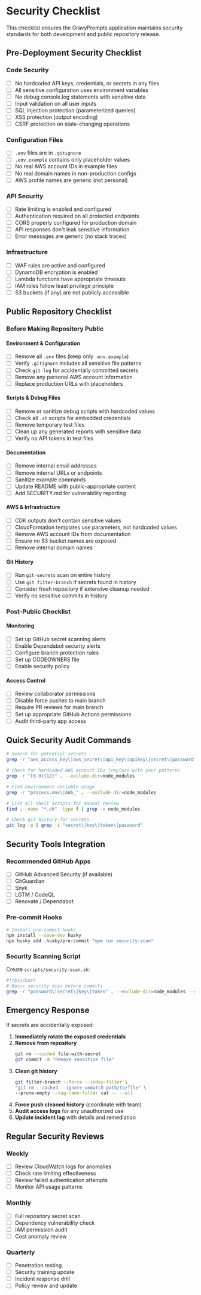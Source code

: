 # Security Checklist

This checklist ensures the GravyPrompts application maintains security standards for both development and public repository release.

## Pre-Deployment Security Checklist

### Code Security
- [ ] No hardcoded API keys, credentials, or secrets in any files
- [ ] All sensitive configuration uses environment variables
- [ ] No debug console.log statements with sensitive data
- [ ] Input validation on all user inputs
- [ ] SQL injection protection (parameterized queries)
- [ ] XSS protection (output encoding)
- [ ] CSRF protection on state-changing operations

### Configuration Files
- [ ] `.env` files are in `.gitignore`
- [ ] `.env.example` contains only placeholder values
- [ ] No real AWS account IDs in example files
- [ ] No real domain names in non-production configs
- [ ] AWS profile names are generic (not personal)

### API Security
- [ ] Rate limiting is enabled and configured
- [ ] Authentication required on all protected endpoints
- [ ] CORS properly configured for production domain
- [ ] API responses don't leak sensitive information
- [ ] Error messages are generic (no stack traces)

### Infrastructure
- [ ] WAF rules are active and configured
- [ ] DynamoDB encryption is enabled
- [ ] Lambda functions have appropriate timeouts
- [ ] IAM roles follow least privilege principle
- [ ] S3 buckets (if any) are not publicly accessible

## Public Repository Checklist

### Before Making Repository Public

#### Environment & Configuration
- [ ] Remove all `.env` files (keep only `.env.example`)
- [ ] Verify `.gitignore` includes all sensitive file patterns
- [ ] Check `git log` for accidentally committed secrets
- [ ] Remove any personal AWS account information
- [ ] Replace production URLs with placeholders

#### Scripts & Debug Files
- [ ] Remove or sanitize debug scripts with hardcoded values
- [ ] Check all `.sh` scripts for embedded credentials
- [ ] Remove temporary test files
- [ ] Clean up any generated reports with sensitive data
- [ ] Verify no API tokens in test files

#### Documentation
- [ ] Remove internal email addresses
- [ ] Remove internal URLs or endpoints
- [ ] Sanitize example commands
- [ ] Update README with public-appropriate content
- [ ] Add SECURITY.md for vulnerability reporting

#### AWS & Infrastructure
- [ ] CDK outputs don't contain sensitive values
- [ ] CloudFormation templates use parameters, not hardcoded values
- [ ] Remove AWS account IDs from documentation
- [ ] Ensure no S3 bucket names are exposed
- [ ] Remove internal domain names

#### Git History
- [ ] Run `git-secrets` scan on entire history
- [ ] Use `git filter-branch` if secrets found in history
- [ ] Consider fresh repository if extensive cleanup needed
- [ ] Verify no sensitive commits in history

### Post-Public Checklist

#### Monitoring
- [ ] Set up GitHub secret scanning alerts
- [ ] Enable Dependabot security alerts
- [ ] Configure branch protection rules
- [ ] Set up CODEOWNERS file
- [ ] Enable security policy

#### Access Control
- [ ] Review collaborator permissions
- [ ] Disable force pushes to main branch
- [ ] Require PR reviews for main branch
- [ ] Set up appropriate GitHub Actions permissions
- [ ] Audit third-party app access

## Quick Security Audit Commands

```bash
# Search for potential secrets
grep -r "aws_access_key\|aws_secret\|api_key\|apikey\|secret\|password" . --exclude-dir=node_modules

# Check for hardcoded AWS account IDs (replace with your pattern)
grep -r "[0-9]{12}" . --exclude-dir=node_modules

# Find environment variable usage
grep -r "process.env\|AWS_" . --exclude-dir=node_modules

# List all shell scripts for manual review
find . -name "*.sh" -type f | grep -v node_modules

# Check git history for secrets
git log -p | grep -i "secret\|key\|token\|password"
```

## Security Tools Integration

### Recommended GitHub Apps
- [ ] GitHub Advanced Security (if available)
- [ ] GitGuardian
- [ ] Snyk
- [ ] LGTM / CodeQL
- [ ] Renovate / Dependabot

### Pre-commit Hooks
```bash
# Install pre-commit hooks
npm install --save-dev husky
npx husky add .husky/pre-commit "npm run security:scan"
```

### Security Scanning Script
Create `scripts/security-scan.sh`:
```bash
#!/bin/bash
# Basic security scan before commits
grep -r "password\|secret\|key\|token" . --exclude-dir=node_modules --exclude-dir=.git
```

## Emergency Response

If secrets are accidentally exposed:

1. **Immediately rotate the exposed credentials**
2. **Remove from repository**
   ```bash
   git rm --cached file-with-secret
   git commit -m "Remove sensitive file"
   ```
3. **Clean git history**
   ```bash
   git filter-branch --force --index-filter \
   "git rm --cached --ignore-unmatch path/to/file" \
   --prune-empty --tag-name-filter cat -- --all
   ```
4. **Force push cleaned history** (coordinate with team)
5. **Audit access logs** for any unauthorized use
6. **Update incident log** with details and remediation

## Regular Security Reviews

### Weekly
- [ ] Review CloudWatch logs for anomalies
- [ ] Check rate limiting effectiveness
- [ ] Review failed authentication attempts
- [ ] Monitor API usage patterns

### Monthly
- [ ] Full repository secret scan
- [ ] Dependency vulnerability check
- [ ] IAM permission audit
- [ ] Cost anomaly review

### Quarterly
- [ ] Penetration testing
- [ ] Security training update
- [ ] Incident response drill
- [ ] Policy review and update